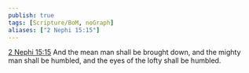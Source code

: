 ```yaml
---
publish: true
tags: [Scripture/BoM, noGraph]
aliases: ["2 Nephi 15:15"]
---
```

[2 Nephi 15:15](https://churchofjesuschrist.org/study/scriptures/bofm/2-ne/15?lang=eng&id=p15#p15) And the mean man shall be brought down, and the mighty man shall be humbled, and the eyes of the lofty shall be humbled.
